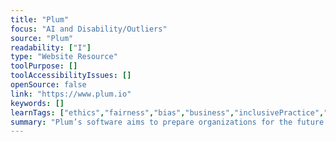 ```yaml
---
title: "Plum"
focus: "AI and Disability/Outliers"
source: "Plum"
readability: ["I"]
type: "Website Resource"
toolPurpose: []
toolAccessibilityIssues: []
openSource: false
link: "https://www.plum.io"
keywords: []
learnTags: ["ethics","fairness","bias","business","inclusivePractice","canadianLandscape"]
summary: "Plum’s software aims to prepare organizations for the future of work by providing predictive and scalable talent datasets, replacing a previously costly process by automating it with AI. "
---
```



